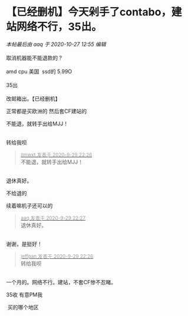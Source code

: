 # 【已经删机】今天剁手了contabo，建站网络不行，35出。


<i class="pstatus"> 本帖最后由 aaq 于 2020-10-27 12:55 编辑 </i><br />
<br />
取消机器能不能退款的？<br />
<br />
amd cpu 美国&nbsp;&nbsp;ssd的 5.99O<br />
<br />
35出<br />
<br />
改邮箱出。【已经删机】<img id="aimg_p133X" onclick="zoom(this, this.src, 0, 0, 0)" class="zoom" src="https://cdn.jsdelivr.net/gh/hishis/forum-master/public/images/patch.gif" onmouseover="img_onmouseoverfunc(this)" onload="thumbImg(this)" border="0" alt="" />

正常都是买欧洲的 然后套CF建站的

不能退，就转手出给MJJ！<br />
<br />
<img src="static/image/smiley/default/lol.gif" smilieid="12" border="0" alt="" /><img src="static/image/smiley/default/lol.gif" smilieid="12" border="0" alt="" /><img src="static/image/smiley/default/lol.gif" smilieid="12" border="0" alt="" />

转给我呗

<div class="quote"><blockquote><font size="2"><a href="https://www.hostloc.com/forum.php?mod=redirect&amp;goto=findpost&amp;pid=9239248&amp;ptid=749485" target="_blank"><font color="#999999">llmwxt 发表于 2020-9-29 22:26</font></a></font><br />
不能退，就转手出给MJJ！</blockquote></div><br />
退休真好。<img id="aimg_mutC3" onclick="zoom(this, this.src, 0, 0, 0)" class="zoom" src="https://cdn.jsdelivr.net/gh/hishis/forum-master/public/images/patch.gif" onmouseover="img_onmouseoverfunc(this)" onload="thumbImg(this)" border="0" alt="" />

不给退的<img src="static/image/smiley/default/lol.gif" smilieid="12" border="0" alt="" />

续着嘛<img src="static/image/smiley/default/lol.gif" smilieid="12" border="0" alt="" /><img src="static/image/smiley/default/lol.gif" smilieid="12" border="0" alt="" />机子还可以的

<div class="quote"><blockquote><font size="2"><a href="https://www.hostloc.com/forum.php?mod=redirect&amp;goto=findpost&amp;pid=9239252&amp;ptid=749485" target="_blank"><font color="#999999">aaq 发表于 2020-9-29 22:27</font></a></font><br />
退休真好。</blockquote></div><br />
谢谢，是挺好！

<div class="quote"><blockquote><font size="2"><a href="https://www.hostloc.com/forum.php?mod=redirect&amp;goto=findpost&amp;pid=9239251&amp;ptid=749485" target="_blank"><font color="#999999">jeffpan 发表于 2020-9-29 22:26</font></a></font><br />
转给我呗</blockquote></div><br />
一个月的。网络不行。建站，不套CF惨不忍睹。

35收 有意PM我<img src="static/image/smiley/default/lol.gif" smilieid="12" border="0" alt="" /><img src="static/image/smiley/default/lol.gif" smilieid="12" border="0" alt="" /><img src="static/image/smiley/default/lol.gif" smilieid="12" border="0" alt="" />

<img src="static/image/smiley/default/lol.gif" smilieid="12" border="0" alt="" /> 买的哪个地区
